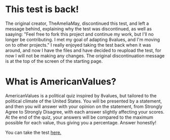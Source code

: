 # This test is back!

The original creator, TheAmeliaMay, discontinued this test, and left a message behind, explaining why the test was discontinued, as well as saaying:
"Feel free to fork this project and continue my work, but I'll no longer be contributing. I met my goal of adapting 8values, and I'm moving on to other projects."
I really enjoyed taking the test back when it was around, and now I have the files and have decided to reupload the test, for now I will not be making any changes.
The original discontinuation message is at the top of the screen of the starting page.

# What is AmericanValues?
AmericanValues is a political quiz inspired by 8values, but tailored to the political climate of the United States. You will be presented by a statement, and then you will answer with your opinion on the statement, from Strongly Agree to Strongly Disagree, with each answer slightly affecting your scores. At the end of the quiz, your answers will be compared to the maximum possible for each value, thus giving you a percentage. Answer honestly!

You can take the test [here.](https://bannnedb.github.io/AmericanValues/)
